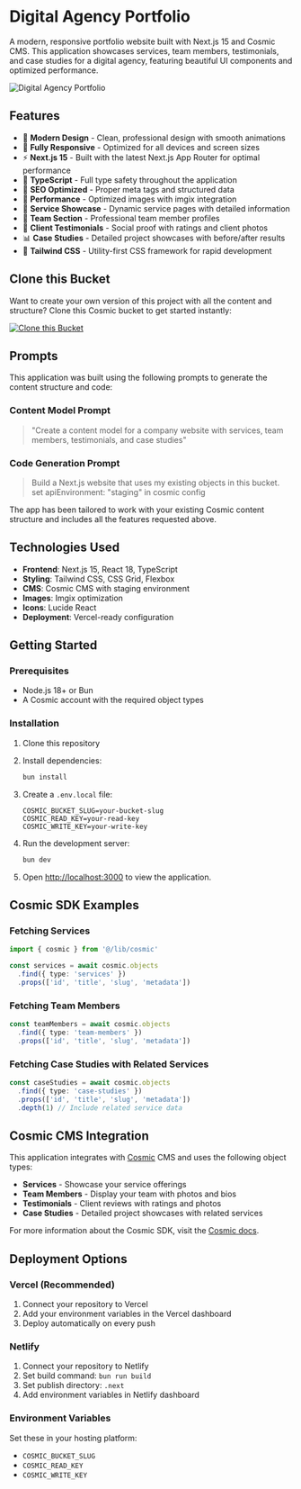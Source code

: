 # Digital Agency Portfolio

A modern, responsive portfolio website built with Next.js 15 and Cosmic CMS. This application showcases services, team members, testimonials, and case studies for a digital agency, featuring beautiful UI components and optimized performance.

![Digital Agency Portfolio](https://imgix.cosmicjs.com/55d5e6b0-5bc2-11f0-a051-23c10f41277a-photo-1556742049-0cfed4f6a45d-1751955065980.jpg?w=1200&h=600&fit=crop&auto=format,compress)

## Features

- 🎨 **Modern Design** - Clean, professional design with smooth animations
- 📱 **Fully Responsive** - Optimized for all devices and screen sizes
- ⚡ **Next.js 15** - Built with the latest Next.js App Router for optimal performance
- 🔧 **TypeScript** - Full type safety throughout the application
- 🎯 **SEO Optimized** - Proper meta tags and structured data
- 🚀 **Performance** - Optimized images with imgix integration
- 💼 **Service Showcase** - Dynamic service pages with detailed information
- 👥 **Team Section** - Professional team member profiles
- 💬 **Client Testimonials** - Social proof with ratings and client photos
- 📊 **Case Studies** - Detailed project showcases with before/after results
- 🎨 **Tailwind CSS** - Utility-first CSS framework for rapid development

## Clone this Bucket

Want to create your own version of this project with all the content and structure? Clone this Cosmic bucket to get started instantly:

[![Clone this Bucket](https://img.shields.io/badge/Clone%20this%20Bucket-4F46E5?style=for-the-badge&logo=cosmic&logoColor=white)](http://localhost:3040/projects/new?clone_bucket=company-website-production-fdd1db90-5bc1-11f0-ad17-fbb7c8c0d1d2)

## Prompts

This application was built using the following prompts to generate the content structure and code:

### Content Model Prompt

> "Create a content model for a company website with services, team members, testimonials, and case studies"

### Code Generation Prompt

> Build a Next.js website that uses my existing objects in this bucket. set apiEnvironment: "staging" in cosmic config

The app has been tailored to work with your existing Cosmic content structure and includes all the features requested above.

## Technologies Used

- **Frontend**: Next.js 15, React 18, TypeScript
- **Styling**: Tailwind CSS, CSS Grid, Flexbox
- **CMS**: Cosmic CMS with staging environment
- **Images**: Imgix optimization
- **Icons**: Lucide React
- **Deployment**: Vercel-ready configuration

## Getting Started

### Prerequisites

- Node.js 18+ or Bun
- A Cosmic account with the required object types

### Installation

1. Clone this repository
2. Install dependencies:
   ```bash
   bun install
   ```

3. Create a `.env.local` file:
   ```env
   COSMIC_BUCKET_SLUG=your-bucket-slug
   COSMIC_READ_KEY=your-read-key
   COSMIC_WRITE_KEY=your-write-key
   ```

4. Run the development server:
   ```bash
   bun dev
   ```

5. Open [http://localhost:3000](http://localhost:3000) to view the application.

## Cosmic SDK Examples

### Fetching Services
```typescript
import { cosmic } from '@/lib/cosmic'

const services = await cosmic.objects
  .find({ type: 'services' })
  .props(['id', 'title', 'slug', 'metadata'])
```

### Fetching Team Members
```typescript
const teamMembers = await cosmic.objects
  .find({ type: 'team-members' })
  .props(['id', 'title', 'slug', 'metadata'])
```

### Fetching Case Studies with Related Services
```typescript
const caseStudies = await cosmic.objects
  .find({ type: 'case-studies' })
  .props(['id', 'title', 'slug', 'metadata'])
  .depth(1) // Include related service data
```

## Cosmic CMS Integration

This application integrates with [Cosmic](https://www.cosmicjs.com) CMS and uses the following object types:

- **Services** - Showcase your service offerings
- **Team Members** - Display your team with photos and bios
- **Testimonials** - Client reviews with ratings and photos
- **Case Studies** - Detailed project showcases with related services

For more information about the Cosmic SDK, visit the [Cosmic docs](https://www.cosmicjs.com/docs).

## Deployment Options

### Vercel (Recommended)
1. Connect your repository to Vercel
2. Add your environment variables in the Vercel dashboard
3. Deploy automatically on every push

### Netlify
1. Connect your repository to Netlify
2. Set build command: `bun run build`
3. Set publish directory: `.next`
4. Add environment variables in Netlify dashboard

### Environment Variables
Set these in your hosting platform:
- `COSMIC_BUCKET_SLUG`
- `COSMIC_READ_KEY`
- `COSMIC_WRITE_KEY`
<!-- README_END -->